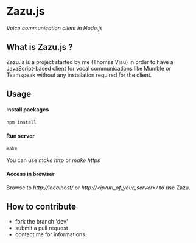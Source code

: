 # Zazu.js
*Voice communication client in Node.js*

## What is Zazu.js ?
Zazu.js is a project started by me (Thomas Viau) in order to have a JavaScript-based client for vocal communications like Mumble or Teamspeak without any installation required for the client.

## Usage
#### Install packages
```
npm install
```

#### Run server
```
make
```
You can use *make http* or *make https*

#### Access in browser
Browse to *http://localhost/* or *http://<ip/url_of_your_server>/* to use Zazu.

## How to contribute 
* fork the branch 'dev' 
* submit a pull request
* contact me for informations